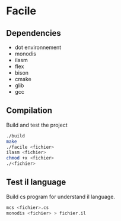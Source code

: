 Facile
======

## Dependencies
* dot environnement
* monodis
* ilasm
* flex
* bison
* cmake
* glib
* gcc

## Compilation
Build and test the project
```bash
./build
make
./facile <fichier>
ilasm <fichier>
chmod +x <fichier>
./<fichier> 
```

## Test il language
Build cs program for understand il language.
```bash
mcs <fichier>.cs
monodis <fichier> > fichier.il
```